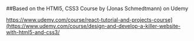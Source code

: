 ##Based on the HTMl5, CSS3 Course by (Jonas Schmedtmann) on Udemy

https://www.udemy.com/course/react-tutorial-and-projects-course](https://www.udemy.com/course/design-and-develop-a-killer-website-with-html5-and-css3/
